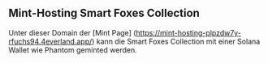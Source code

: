## Mint-Hosting Smart Foxes Collection

Unter dieser Domain der [Mint Page] (https://mint-hosting-plpzdw7y-rfuchs94.4everland.app/) kann die Smart Foxes Collection mit einer Solana Wallet wie Phantom geminted werden.
